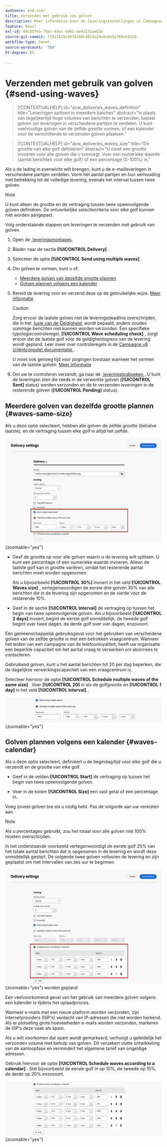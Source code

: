 ```yaml
---
audience: end-user
title: Verzenden met gebruik van golven
description: Meer informatie over de leveringsinstellingen in Campagneweb
feature: Email
exl-id: d4cd5fe5-f9ac-44ac-a961-ae45131aeb3e
source-git-commit: f1911523c9076188c492da24e0cbe5c760e58a28
workflow-type: tm+mt
source-wordcount: '768'
ht-degree: 0%

---
```


# Verzenden met gebruik van golven {#send-using-waves}

>[!CONTEXTUALHELP]
>id="acw_deliveries_waves_definition"
>title="Leveringen splitsen in meerdere batches"
>abstract="In plaats van tegelijkertijd hoge volumes van berichten te verzenden, bepaal golven om leveringen in verscheidene partijen te verdelen. U kunt veelvoudige golven van de zelfde grootte vormen, of een kalender voor de verschillende te verzenden golven plaatsen."

>[!CONTEXTUALHELP]
>id="acw_deliveries_waves_size"
>title="De grootte van elke golf definiëren"
>abstract="U moet een grootte invoeren voor alle golven die u toevoegt. Voer een numerieke waarde (aantal berichten voor elke golf) of een percentage (0-100%) in."

Als u de lading in evenwicht wilt brengen, kunt u de e-mailleveringen in verscheidene partijen verdelen. Vorm het aantal partijen en hun verhouding met betrekking tot de volledige levering, evenals het interval tussen twee golven.

>[!NOTE]
>
>U kunt alleen de grootte en de vertraging tussen twee opeenvolgende golven definiëren. De ontvankelijke selectiecriteria voor elke golf kunnen niet worden aangepast.

Volg onderstaande stappen om leveringen te verzenden met gebruik van golven.

1. Open de [&#x200B; leveringsmontages &#x200B;](delivery-settings.md#retries).

1. Blader naar de sectie **[!UICONTROL Delivery]** .

1. Selecteer de optie **[!UICONTROL Send using multiple waves]** .

1. Om golven te vormen, kunt u of:

   * [Meerdere golven van dezelfde grootte plannen](#waves-same-size)
   * [Golven plannen volgens een kalender](#waves-calendar)

1. Bereid de levering voor en verzend deze op de gebruikelijke wijze. [Meer informatie](../msg/gs-deliveries.md)

   >[!CAUTION]
   >
   >Zorg ervoor de laatste golven niet de leveringsdeadline overschrijden, die in het [&#x200B; lusje van de Geldigheid &#x200B;](delivery-settings.md#validity) wordt bepaald, anders zouden sommige berichten niet kunnen worden verzonden. Een specifieke typologiecontroleregel, **[!UICONTROL Wave scheduling check]** , zorgt ervoor dat de laatste golf vóór de geldigheidsgrens van de levering wordt gepland. Leer meer over controleregels in de [&#x200B; Campagne v8 (cliëntconsole) documentatie &#x200B;](https://experienceleague.adobe.com/docs/campaign/automation/campaign-optimization/control-rules.html?lang=nl-NL).
   >
   >U moet ook genoeg tijd voor pogingen toestaan wanneer het vormen van de laatste golven. [Meer informatie](delivery-settings.md#retries)

1. Om uw te controleren verzendt, ga naar de [&#x200B; leveringslogboeken &#x200B;](../monitor/delivery-logs.md). U kunt de leveringen zien die reeds in de verwerkte golven (**[!UICONTROL Sent]** status) werden verzonden en de te verzenden leveringen in de resterende golven (**[!UICONTROL Pending]** status).

## Meerdere golven van dezelfde grootte plannen {#waves-same-size}

Als u deze optie selecteert, hebben alle golven de zelfde grootte (behalve laatste), en de vertraging tussen elke golf is altijd het zelfde.

![&#x200B; Voorbeeld van golven met de zelfde grootte &#x200B;](assets/waves-same-size.png){zoomable="yes"}

* Geef de grootte op voor alle golven waarin u de levering wilt splitsen. U kunt een percentage of een numerieke waarde invoeren. Alleen de laatste golf kan in grootte variëren, omdat het resterende aantal berichten moet worden opgenomen.

  Als u bijvoorbeeld **[!UICONTROL 30%]** invoert in het veld **[!UICONTROL Waves size]** , vertegenwoordigen de eerste drie golven 30% van alle berichten die in de levering zijn opgenomen en de vierde voor de resterende 10%.

* Geef in de sectie **[!UICONTROL Interval]** de vertraging op tussen het begin van twee opeenvolgende golven. Als u bijvoorbeeld **[!UICONTROL 2 days]** invoert, begint de eerste golf onmiddellijk, de tweede golf begint over twee dagen, de derde golf over vier dagen, enzovoort.

Één gemeenschappelijk gebruiksgeval voor het gebruiken van verscheidene golven van de zelfde grootte is met een betrokken vraagcentrum. Wanneer het leiden van een campagne van de telefoonloyaliteit, heeft uw organisatie een beperkte capaciteit om het aantal vraag te verwerken om abonnees te contacteren.

Gebruikend golven, kunt u het aantal berichten tot 20 per dag beperken, die de dagelijkse verwerkingscapaciteit van een vraagcentrum is.

Selecteer hiervoor de optie **[!UICONTROL Schedule multiple waves of the same size]** . Voer **[!UICONTROL 20]** in als de golfgrootte en **[!UICONTROL 1 day]** in het veld **[!UICONTROL Interval]** .

![&#x200B; Voorbeeld van golven voor vraag centreert verwerking &#x200B;](assets/waves-call-center.png){zoomable="yes"}

## Golven plannen volgens een kalender {#waves-calendar}

Als u deze optie selecteert, definieert u de begindag/tijd voor elke golf die u verzendt en de grootte van elke golf.

* Geef in de velden **[!UICONTROL Start]** de vertraging op tussen het begin van twee opeenvolgende golven.

* Voer in de kolom **[!UICONTROL Size]** een vast getal of een percentage in.

Voeg zoveel golven toe als u nodig hebt. Pas de volgorde aan uw vereisten aan.

>[!NOTE]
>
>Als u percentages gebruikt, zou het totaal voor alle golven niet 100% moeten overschrijden.

In het onderstaande voorbeeld vertegenwoordigt de eerste golf 25% van het totale aantal berichten dat is opgenomen in de levering en wordt deze onmiddellijk gestart. De volgende twee golven voltooien de levering en zijn geplaatst om met intervallen van zes uur te beginnen.

![&#x200B; Voorbeeld van golven die door kalender &#x200B;](assets/waves-calendar.png){zoomable="yes"} worden gepland

Een veelvoorkomend geval van het gebruik van meerdere golven volgens een kalender is tijdens het oplaadproces.

Wanneer e-mails met een nieuw platform worden verzonden, zijn internetproviders (ISP&#39;s) verdacht van IP-adressen die niet worden herkend. Als er plotseling grote hoeveelheden e-mails worden verzonden, markeren de ISP&#39;s deze vaak als spam.

Als u wilt voorkomen dat spam wordt gemarkeerd, verhoogt u geleidelijk het verzonden volume met behulp van golven. Dit verzekert vlotte ontwikkeling van de aanloopfase en vermindert het algemene tarief van ongeldige adressen.

Gebruik hiervoor de optie **[!UICONTROL Schedule waves according to a calendar]** . Stel bijvoorbeeld de eerste golf in op 10%, de tweede op 15%, de derde op 20% enzovoort.

![&#x200B; Voorbeeld van golven voor oprijplaat proces &#x200B;](assets/waves-ramp-up.png){zoomable="yes"}